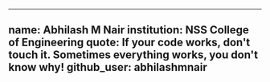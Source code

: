 
---
name: Abhilash M Nair
institution: NSS College of Engineering
quote: If your code works, don't touch it. Sometimes everything works, you don't know why!
github_user: abhilashmnair
---
